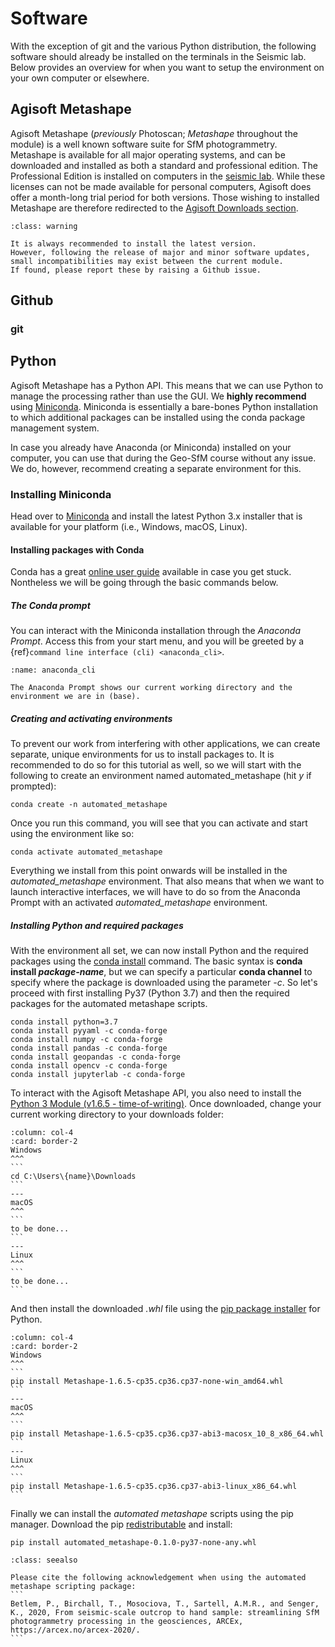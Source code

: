 # Software

With the exception of git and the various Python distribution, the following software should already be installed on the terminals in the Seismic lab.
Below provides an overview for when you want to setup the environment on your own computer or elsewhere.

## Agisoft Metashape

Agisoft Metashape (*previously* Photoscan; *Metashape* throughout the module) is a well known software suite for SfM photogrammetry.
Metashape is available for all major operating systems, and can be downloaded and installed as both a standard and professional edition.
The Professional Edition is installed on computers in the [seismic lab](seismic_lab "seismic").
While these licenses can not be made available for personal computers, Agisoft does offer a month-long trial period for both versions.
Those wishing to installed Metashape are therefore redirected to the [Agisoft Downloads section](https://www.agisoft.com/downloads/installer/).

```{admonition} Version mismatch
:class: warning

It is always recommended to install the latest version.
However, following the release of major and minor software updates, small incompatibilities may exist between the current module.
If found, please report these by raising a Github issue.
```

## Github

### git

## Python

Agisoft Metashape has a Python API.
This means that we can use Python to manage the processing rather than use the GUI.
We **highly recommend** using [Miniconda](https://docs.conda.io/en/latest/miniconda.html).
Miniconda is essentially a bare-bones Python installation to which additional packages can be installed using the conda package management system.

In case you already have Anaconda (or Miniconda) installed on your computer, you can use that during the Geo-SfM course without any issue.
We do, however, recommend creating a separate environment for this.

### Installing Miniconda

Head over to [Miniconda](https://docs.conda.io/en/latest/miniconda.html) and install the latest Python 3.x installer that is available for your platform (i.e., Windows, macOS, Linux).

#### Installing packages with Conda

Conda has a great [online user guide](https://docs.conda.io/projects/conda/en/latest/index.html) available in case you get stuck.
Nontheless we will be going through the basic commands below.

##### The Conda prompt

You can interact with the Miniconda installation through the *Anaconda Prompt*.
Access this from your start menu, and you will be greeted by a {ref}`command line interface (cli) <anaconda_cli>`.

```{figure} assets/e0902cb5.png
:name: anaconda_cli

The Anaconda Prompt shows our current working directory and the environment we are in (base).
```

##### Creating and activating environments
To prevent our work from interfering with other applications, we can create separate, unique environments for us to install packages to.
It is recommended to do so for this tutorial as well, so we will start with the following to create an environment named automated_metashape (hit *y* if prompted):

```
conda create -n automated_metashape
```

Once you run this command, you will see that you can activate and start using the environment like so:

```
conda activate automated_metashape
```

Everything we install from this point onwards will be installed in the *automated_metashape* environment.
That also means that when we want to launch interactive interfaces, we will have to do so from the Anaconda Prompt with an activated *automated_metashape* environment.

##### Installing Python and required packages

With the environment all set, we can now install Python and the required packages using the [conda install](https://docs.conda.io/projects/conda/en/latest/commands/install.html) command.
The basic syntax is **conda install *package-name***, but we can specify a particular **conda channel** to specify where the package is downloaded using the parameter *-c*.
So let's proceed with first installing Py37 (Python 3.7) and then the required packages for the automated metashape scripts.

```
conda install python=3.7
conda install pyyaml -c conda-forge
conda install numpy -c conda-forge
conda install pandas -c conda-forge
conda install geopandas -c conda-forge
conda install opencv -c conda-forge
conda install jupyterlab -c conda-forge
```

To interact with the Agisoft Metashape API, you also need to install the [Python 3 Module (v1.6.5 - time-of-writing)](https://www.agisoft.com/downloads/installer/).
Once downloaded, change your current working directory to your downloads folder:

````{panels}
:column: col-4
:card: border-2
Windows
^^^
```
cd C:\Users\{name}\Downloads
```
---
macOS
^^^
```
to be done...
```
---
Linux
^^^
```
to be done...
```
````

And then install the downloaded *.whl* file using the [pip package installer](https://packaging.python.org/guides/tool-recommendations/) for Python.

````{panels}
:column: col-4
:card: border-2
Windows
^^^
```
pip install Metashape-1.6.5-cp35.cp36.cp37-none-win_amd64.whl
```
---
macOS
^^^
```
pip install Metashape-1.6.5-cp35.cp36.cp37-abi3-macosx_10_8_x86_64.whl
```
---
Linux
^^^
```
pip install Metashape-1.6.5-cp35.cp36.cp37-abi3-linux_x86_64.whl
```
````

Finally we can install the *automated metashape* scripts using the pip manager.
Download the pip [redistributable](https://github.com/PeterBetlem/image_processing/releases/tag/v0.1.0) and install:

```
pip install automated_metashape-0.1.0-py37-none-any.whl
```

````{admonition} Cite me
:class: seealso

Please cite the following acknowledgement when using the automated metashape scripting package:
```
Betlem, P., Birchall, T., Mosociova, T., Sartell, A.M.R., and Senger, K., 2020, From seismic-scale outcrop to hand sample: streamlining SfM photogrammetry processing in the geosciences, ARCEx, https://arcex.no/arcex-2020/.
```
````
